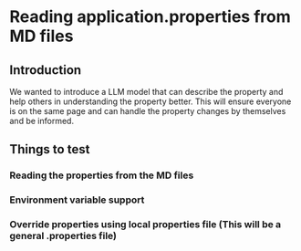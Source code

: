 # Reading application.properties from MD files

## Introduction

We wanted to introduce a LLM model that can describe the 
property and help others in understanding the property better.
This will ensure everyone is on the same page and can handle 
the property changes by themselves and be informed.

## Things to test

### Reading the properties from the MD files
### Environment variable support
### Override properties using local properties file (This will be a general .properties file)
